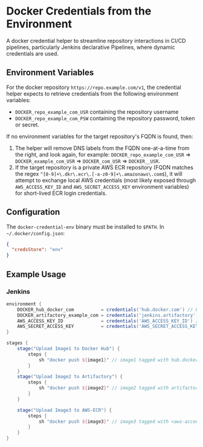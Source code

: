 # Docker Credentials from the Environment

A docker credential helper to streamline repository interactions in CI/CD pipelines, particularly Jenkins declarative Pipelines, where dynamic credentials are used.

## Environment Variables

For the docker repository `https://repo.example.com/v1`, the credential helper expects to retrieve credentials from the following environment variables:

* `DOCKER_repo_example_com_USR` containing the repository username
* `DOCKER_repo_example_com_PSW` containing the repository password, token or secret.

If no environment variables for the target repository's FQDN is found, then:

1. The helper will remove DNS labels from the FQDN one-at-a-time from the right, and look again, for example:
`DOCKER_repo_example_com_USR` => `DOCKER_example_com_USR` => `DOCKER_com_USR` => `DOCKER__USR`.
2. If the target repository is a private AWS ECR repository (FQDN matches the regex `^[0-9]+\.dkr\.ecr\.[-a-z0-9]+\.amazonaws\.com$`), it will attempt to exchange local AWS credentials (most likely exposed through `AWS_ACCESS_KEY_ID` and `AWS_SECRET_ACCESS_KEY` environment variables) for short-lived ECR login credentials.

## Configuration

The `docker-credential-env` binary must be installed to `$PATH`.
In `~/.docker/config.json`:

```json
{
  "credsStore": "env"
}
```

## Example Usage

### Jenkins

```groovy
environment {
    DOCKER_hub_docker_com          = credentials('hub.docker.com') // Username-Password credential
    DOCKER_artifactory_example_com = credentials('jenkins.artifactory') // (Vault) Username-Password credential
    AWS_ACCESS_KEY_ID              = credentials('AWS_ACCESS_KEY_ID') // String credential
    AWS_SECRET_ACCESS_KEY          = credentials('AWS_SECRET_ACCESS_KEY') // String credential
}

stages {
    stage("Upload Image1 to Docker Hub") {
        steps {
            sh "docker push ${image1}" // image1 tagged with hub.docker.com/whatever
        }
    }
    stage("Upload Image2 to Artifactory") {
        steps {
            sh "docker push ${image2}" // image2 tagged with artifactory.example.com/whatever
        }
    }

    stage("Upload Image3 to AWS-ECR") {
        steps {
            sh "docker push ${image3}" // image3 tagged with <aws-account-id>.dkr.ecr.<region>.amazonaws.com/whatever
        }
    }
}
```
